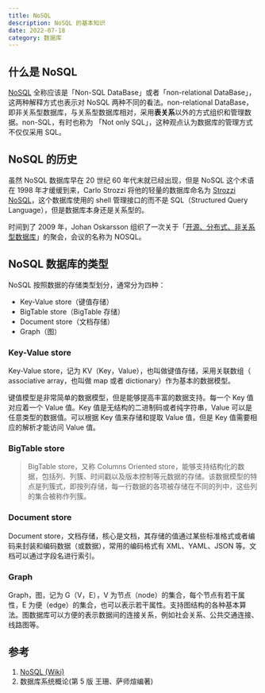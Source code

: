 ```yaml
---
title: NoSQL
description: NoSQL 的基本知识
date: 2022-07-18
category: 数据库
---
```


## 什么是 NoSQL

[NoSQL](https://en.wikipedia.org/wiki/NoSQL) 全称应该是「Non-SQL DataBase」或者「non-relational DataBase」，这两种解释方式也表示对 NoSQL 两种不同的看法。non-relational DataBase，即非关系型数据库，与关系型数据库相对，采用**表关系**以外的方式组织和管理数据。non-SQL，有时也称为 「Not only SQL」，这种观点认为数据库的管理方式不仅仅采用 SQL。

## NoSQL 的历史

虽然 NoSQL 数据库早在 20 世纪 60 年代末就已经出现，但是 NoSQL 这个术语在 1998 年才缓缓到来，Carlo Strozzi 将他的轻量的数据库命名为 [Strozzi NoSQL](https://en.wikipedia.org/wiki/Strozzi_NoSQL_(RDBMS))，这个数据库使用的 shell 管理接口的而不是 SQL（Structured Query Language），但是数据库本身还是关系型的。

时间到了 2009 年，Johan Oskarsson 组织了一次关于「[开源、分布式、非关系型数据库](https://web.archive.org/web/20110710205509/http://nosql.eventbrite.com/)」的聚会，会议的名称为 NOSQL。

## NoSQL 数据库的类型

NoSQL 按照数据的存储类型划分，通常分为四种：

* Key-Value store（键值存储）
* BigTable store（BigTable 存储）
* Document store（文档存储）
* Graph（图）

### Key-Value store

Key-Value store，记为 KV（Key，Value），也叫做键值存储，采用关联数组（ associative array，也叫做 map 或者 dictionary）作为基本的数据模型。

键值模型是非常简单的数据模型，但是能够提高丰富的数据支持。每一个 Key 值对应着一个 Value 值。Key 值是无结构的二进制码或者纯字符串，Value 可以是任意类型的数据值。可以根据 Key 值来存储和提取 Value 值，但是 Key 值需要相应的解析才能访问 Value 值。

### BigTable store

> BigTable store，又称 Columns Oriented store，能够支持结构化的数据，包括列、列簇、时间戳以及版本控制等元数据的存储。该数据模型的特点是列簇式，即按列存储，每一行数据的各项被存储在不同的列中，这些列的集合被称作列簇。

### Document store

Document store，文档存储，核心是文档，其存储的值通过某些标准格式或者编码来封装和编码数据（或数据），常用的编码格式有 XML、YAML、JSON 等。文档可以通过字段名进行索引。

### Graph

Graph，图，记为 G（V，E），V 为节点（node）的集合，每个节点有若干属性，E 为便（edge）的集合，也可以表示若干属性。支持图结构的各种基本算法。图数据库可以方便的表示数据间的连接关系，例如社会关系、公共交通连接、线路图等。

## 参考

1. [NoSQL (Wiki)](https://en.wikipedia.org/wiki/NoSQL)
2. 数据库系统概论(第 5 版 王珊、萨师煊编著)